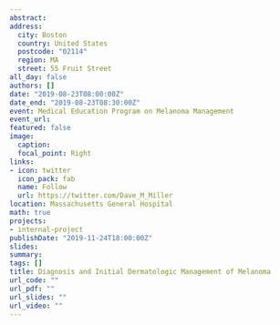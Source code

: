 ```yaml
---
abstract: 
address: 
  city: Boston
  country: United States
  postcode: "02114"
  region: MA
  street: 55 Fruit Street
all_day: false
authors: []
date: "2019-08-23T08:00:00Z"
date_end: "2019-08-23T08:30:00Z"
event: Medical Education Program on Melanoma Management
event_url: 
featured: false
image:
  caption: 
  focal_point: Right
links:
- icon: twitter
  icon_pack: fab
  name: Follow
  url: https://twitter.com/Dave_M_Miller
location: Massachusetts General Hospital
math: true
projects:
- internal-project
publishDate: "2019-11-24T18:00:00Z"
slides: 
summary: 
tags: []
title: Diagnosis and Initial Dermatologic Management of Melanoma 
url_code: ""
url_pdf: ""
url_slides: ""
url_video: ""
---
```

